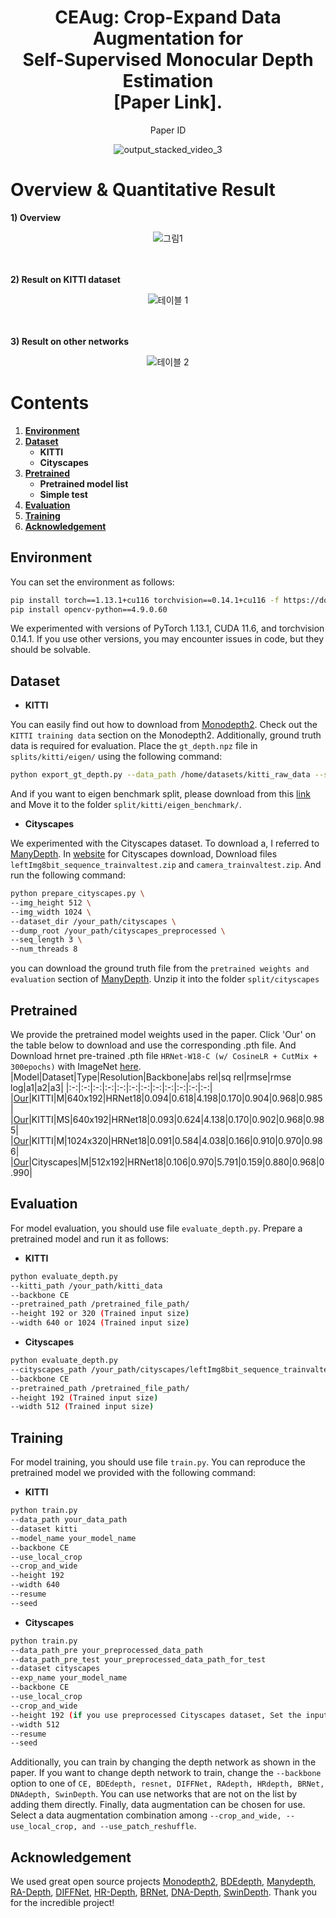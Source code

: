 <div align="center">
  <h1>CEAug: Crop-Expand Data Augmentation for
  <br>Self-Supervised Monocular Depth Estimation
  <br>[Paper Link].</h1>
  <p>Paper ID </p>
  <img src="https://github.com/user-attachments/assets/ad9c5e44-883e-48d6-ac04-295d702d4c58" alt="output_stacked_video_3">
</div>

    
# **Overview & Quantitative Result**

**1) Overview**

<div align="center">
  <img src="https://github.com/user-attachments/assets/92fd8845-8acf-41ad-afda-906eaabc3b01" alt="그림1">
</div>
<br>
<br>

**2) Result on KITTI dataset**

<div align="center">
  <img src="https://github.com/user-attachments/assets/0e8e8acf-c403-430e-99c1-da2293b2c7ca" alt="테이블 1">
</div>

<br>
<br>

**3) Result on other networks**

<div align="center">
  <img src="https://github.com/user-attachments/assets/d9111839-6ac5-4abf-9b23-6196dfeb1ab6" alt="테이블 2">
</div>


# Contents
1. **[Environment](#Environment)**
2. **[Dataset](#Dataset)**
    - **KITTI**
    - **Cityscapes**
3. **[Pretrained](#Pretrained)**
    - **Pretrained model list**
    - **Simple test**
4. **[Evaluation](#Evaluation)**
5. **[Training](#Training)**
6. **[Acknowledgement](#Acknowledgement)**

## Environment
You can set the environment as follows:
```bash
pip install torch==1.13.1+cu116 torchvision==0.14.1+cu116 -f https://download.pytorch.org/whl/torch_stable.html
pip install opencv-python==4.9.0.60
```
We experimented with versions of PyTorch 1.13.1, CUDA 11.6, and torchvision 0.14.1. If you use other versions, you may encounter issues in code, but they should be solvable.

## Dataset
- **KITTI**
  
You can easily find out how to download from [Monodepth2](https://github.com/nianticlabs/monodepth2?tab=readme-ov-file). Check out the `KITTI training data` section on the Monodepth2. Additionally, ground truth data is required for evaluation. Place the `gt_depth.npz` file in `splits/kitti/eigen/` using the following command:
```bash
python export_gt_depth.py --data_path /home/datasets/kitti_raw_data --split eigen
```
And if you want to eigen benchmark split, please download from this [link](https://www.dropbox.com/scl/fi/kcytigtuxapp9iv9pgx5s/gt_depths.npz?rlkey=u5yq5pxozl5ytmxev09q7nssa&st=nr4my9tn&dl=0) and Move it to the folder `split/kitti/eigen_benchmark/`.



- **Cityscapes**

We experimented with the Cityscapes dataset. To download a, I referred to [ManyDepth](https://github.com/nianticlabs/manydepth). In [website](https://www.cityscapes-dataset.com/) for Cityscapes download, Download files `leftImg8bit_sequence_trainvaltest.zip` and `camera_trainvaltest.zip`. And run the following command:
```bash
python prepare_cityscapes.py \
--img_height 512 \
--img_width 1024 \
--dataset_dir /your_path/cityscapes \
--dump_root /your_path/cityscapes_preprocessed \
--seq_length 3 \
--num_threads 8
```
you can download the ground truth file from the `pretrained weights and evaluation` section of [ManyDepth](https://github.com/nianticlabs/manydepth). Unzip it into the folder `split/cityscapes`
 
 
## Pretrained
We provide the pretrained model weights used in the paper. Click 'Our' on the table below to download and use the corresponding .pth file. And Download hrnet pre-trained .pth file `HRNet-W18-C (w/ CosineLR + CutMix + 300epochs)` with ImageNet [here](https://github.com/HRNet/HRNet-Image-Classification).
|Model|Dataset|Type|Resolution|Backbone|abs rel|sq rel|rmse|rmse log|a1|a2|a3|
|:-:|:-:|:-:|:-:|:-:|:-:|:-:|:-:|:-:|:-:|:-:|:-:|
|[Our](https://www.dropbox.com/scl/fi/hclcdfdefmii39j0b4lth/CW_640x192_K.pth?rlkey=pwyir8dbi79o0foseuxj29u1a&st=ropegwae&dl=0)|KITTI|M|640x192|HRNet18|0.094|0.618|4.198|0.170|0.904|0.968|0.985|
|[Our](https://www.dropbox.com/scl/fi/tljmmp59v8wzwreljqhmq/CW_640x192_K_MS.pth?rlkey=2n58ddzj0e3p43im7wukf8fm4&st=16grsb7e&dl=0)|KITTI|MS|640x192|HRNet18|0.093|0.624|4.138|0.170|0.902|0.968|0.985|
|[Our](https://www.dropbox.com/scl/fi/nxhymc4ci52hzjc1kggbe/CW_1024x320_K.pth?rlkey=5pgosguc12n6v8427iyhlv0ef&st=luh6f99f&dl=0)|KITTI|M|1024x320|HRNet18|0.091|0.584|4.038|0.166|0.910|0.970|0.986|
|[Our](https://www.dropbox.com/scl/fi/darr9qmp8gt1bgjpmu4of/CW_512x192_CS.pth?rlkey=9gj7m3royv3dl1jtpee0ev7vx&st=3hu104t5&dl=0)|Cityscapes|M|512x192|HRNet18|0.106|0.970|5.791|0.159|0.880|0.968|0.990|


## Evaluation
For model evaluation, you should use file `evaluate_depth.py`. Prepare a pretrained model and run it as follows:

- **KITTI**
```bash
python evaluate_depth.py
--kitti_path /your_path/kitti_data
--backbone CE
--pretrained_path /pretrained_file_path/
--height 192 or 320 (Trained input size)
--width 640 or 1024 (Trained input size)
```
- **Cityscapes**
```bash
python evaluate_depth.py
--cityscapes_path /your_path/cityscapes/leftImg8bit_sequence_trainvaltest/
--backbone CE
--pretrained_path /pretrained_file_path/
--height 192 (Trained input size)
--width 512 (Trained input size)
```

## Training
For model training, you should use file `train.py`. You can reproduce the pretrained model we provided with the following command:

- **KITTI**
```bash
python train.py
--data_path your_data_path
--dataset kitti
--model_name your_model_name
--backbone CE 
--use_local_crop
--crop_and_wide
--height 192
--width 640
--resume 
--seed
```
- **Cityscapes**
```bash
python train.py 
--data_path_pre your_preprocessed_data_path
--data_path_pre_test your_preprocessed_data_path_for_test
--dataset cityscapes 
--exp_name your_model_name 
--backbone CE 
--use_local_crop 
--crop_and_wide 
--height 192 (if you use preprocessed Cityscapes dataset, Set the input size to 512x192)
--width 512
--resume 
--seed
```

Additionally, you can train by changing the depth network as shown in the paper. If you want to change depth network to train, change the `--backbone` option to one of `CE, BDEdepth, resnet, DIFFNet, RAdepth, HRdepth, BRNet, DNAdepth, SwinDepth`. You can use networks that are not on the list by adding them directly. Finally, data augmentation can be chosen for use. Select a data augmentation combination among `--crop_and_wide, --use_local_crop, and --use_patch_reshuffle`.

## Acknowledgement
We used great open source projects [Monodepth2](https://github.com/nianticlabs/monodepth2?tab=readme-ov-file), [BDEdepth](https://github.com/LiuJF1226/BDEdepth/tree/master?tab=readme-ov-file#datasets), [Manydepth](https://github.com/nianticlabs/manydepth?tab=readme-ov-file), [RA-Depth](https://github.com/hmhemu/RA-Depth), [DIFFNet](https://github.com/brandleyzhou/DIFFNet), [HR-Depth](https://github.com/shawLyu/HR-Depth), [BRNet](https://github.com/wencheng256/BRNet), [DNA-Depth](https://github.com/boyagesmile/DNA-Depth), [SwinDepth](https://github.com/dsshim0125/SwinDepth). Thank you for the incredible project!

